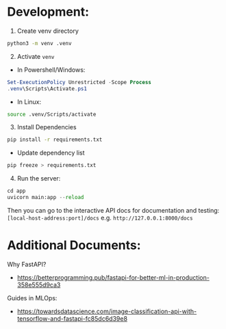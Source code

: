 # Development:

1. Create venv directory
```bash
python3 -m venv .venv
```

2. Activate `venv`
- In Powershell/Windows:
```powershell
Set-ExecutionPolicy Unrestricted -Scope Process
.venv\Scripts\Activate.ps1
```
- In Linux:
```bash
source .venv/Scripts/activate
```

3. Install Dependencies
```bash
pip install -r requirements.txt
```
- Update dependency list
```bash
pip freeze > requirements.txt
```

4. Run the server:
```python
cd app
uvicorn main:app --reload
```

Then you can go to the interactive API docs for documentation and testing:
`[local-host-address:port]/docs` e.g. `http://127.0.0.1:8000/docs`

# Additional Documents:

Why FastAPI?
- https://betterprogramming.pub/fastapi-for-better-ml-in-production-358e555d9ca3


Guides in MLOps:
- https://towardsdatascience.com/image-classification-api-with-tensorflow-and-fastapi-fc85dc6d39e8